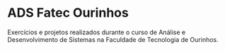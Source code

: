 # ADS Fatec Ourinhos
 Exercícios e projetos realizados durante o curso de Análise e Desenvolvimento de Sistemas na Faculdade de Tecnologia de Ourinhos.
